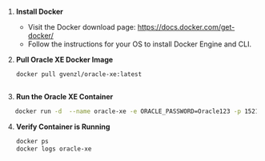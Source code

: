 1. **Install Docker**  
   - Visit the Docker download page: https://docs.docker.com/get-docker/  
   - Follow the instructions for your OS to install Docker Engine and CLI.

2. **Pull Oracle XE Docker Image**  
   ```bash
   docker pull gvenzl/oracle-xe:latest
```
```

3. **Run the Oracle XE Container**
```bash
   docker run -d  --name oracle-xe -e ORACLE_PASSWORD=Oracle123 -p 1521:1521 gvenzl/oracle-xe:latest
```


4. **Verify Container is Running**
   ```bash
   docker ps
   docker logs oracle-xe
